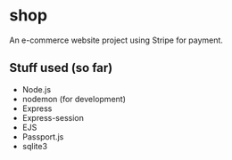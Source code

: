 # shop
An e-commerce website project using Stripe for payment.


## Stuff used (so far)
- Node.js
- nodemon (for development)
- Express
- Express-session
- EJS
- Passport.js
- sqlite3